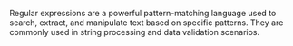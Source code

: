 Regular expressions are a powerful pattern-matching language used to search, extract, and manipulate text based on specific patterns. They are commonly used in string processing and data validation scenarios.